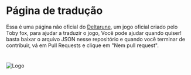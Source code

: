 # Página de tradução
Essa é uma página não oficial do [Deltarune](http://deltarune.com/), um jogo oficial criado pelo Toby fox, para ajudar a traduzir o jogo,
Você pode ajudar quando quiser! basta baixar o arquivo JSON nesse repositório e
quando você terminar de contribuir, vá em Pull Requests e clique em "Nem pull request".
#
![Logo](https://i.imgur.com/Y7ym2mk.png)
